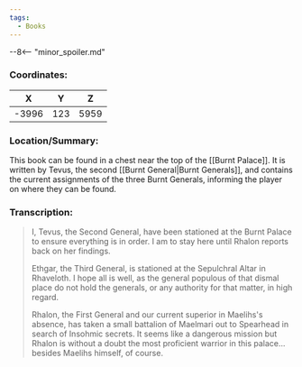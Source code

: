 ```yaml
---
tags:
  - Books
---
```


--8<-- "minor_spoiler.md"

### Coordinates:
| **X** | **Y**| **Z** |
|:-----:|:----:|:-----:|
|-3996  |123   |5959  |

### Location/Summary:
This book can be found in a chest near the top of the [[Burnt Palace]]. It is written by Tevus, the second [[Burnt General|Burnt Generals]], and contains the current assignments of the three Burnt Generals, informing the player on where they can be found.

### Transcription:
> I, Tevus, the Second General, have been stationed at the Burnt Palace to ensure everything is in order. I am to stay here until Rhalon reports back on her findings.
>
> Ethgar, the Third General, is stationed at the Sepulchral Altar in Rhaveloth. I hope all is well, as the general populous of that dismal place do not hold the generals, or any authority for that matter, in high regard.
>
> Rhalon, the First General and our current superior in Maelihs's absence, has taken a small battalion of Maelmari out to Spearhead in search of Insohmic secrets. It seems like a dangerous mission but Rhalon is without a doubt the most proficient warrior in this palace... besides Maelihs himself, of course.

